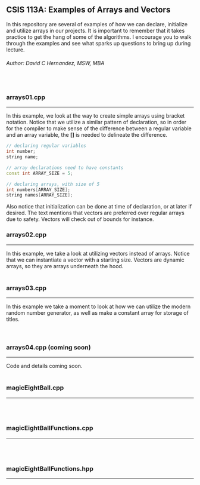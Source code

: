 ## CSIS 113A: Examples of Arrays and Vectors
In this repository are several of examples of how we can declare, initialize and utilize arrays in our projects.  It is 
important to remember that it takes practice to get the hang of some of the algorithms.  I encourage you to walk through 
the examples and see what sparks up questions to bring up during lecture. 

###### Author: David C Hernandez, MSW, MBA
<br>

### arrays01.cpp
***
In this example, we look at the way to create simple arrays using bracket notation.  Notice that we utilize a similar 
pattern of declaration, so in order for the compiler to make sense of the difference between a regular variable and an 
array variable, the  **[]** is needed to delineate the difference.  

``` c++
// declaring regular variables
int number;
string name;

// array declarations need to have constants
const int ARRAY_SIZE = 5;

// declaring arrays, with size of 5
int numbers[ARRAY_SIZE];
string names[ARRAY_SIZE];

```

Also notice that initialization can be done at time of declaration, or at later if desired.  The text mentions that
vectors are preferred over regular arrays due to safety.  Vectors will check out of bounds for instance. 
<br>

### arrays02.cpp
***
In this example, we take a look at utilizing vectors instead of arrays.  Notice that we can instantiate a vector with
a starting size.  Vectors are dynamic arrays, so they are arrays underneath the hood.  
<br>

### arrays03.cpp
***
In this example we take a moment to look at how we can utilize the modern random number generator, as well as make a 
constant array for storage of titles.  
<br><br>

### arrays04.cpp (coming soon)
***
Code and details coming soon.
<br><br>

### magicEightBall.cpp
***
<br><br>

### magicEightBallFunctions.cpp
***
<br><br>

### magicEightBallFunctions.hpp
***
<br><br>